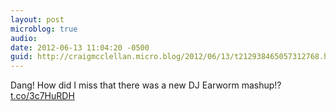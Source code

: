 ```yaml
---
layout: post
microblog: true
audio: 
date: 2012-06-13 11:04:20 -0500
guid: http://craigmcclellan.micro.blog/2012/06/13/t212938465057312768.html
---
```

Dang! How did I miss that there was a new DJ Earworm mashup!? [t.co/3c7HuRDH](http://t.co/3c7HuRDH)
